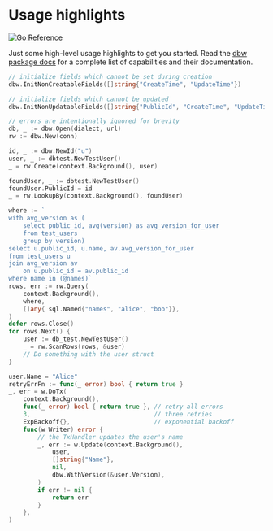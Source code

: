 # Usage highlights
[![Go
Reference](https://pkg.go.dev/badge/github.com/hashicorp/go-dbw.svg)](https://pkg.go.dev/github.com/hashicorp/go-dbw)

Just some high-level usage highlights to get you started. Read the [dbw package
docs](https://pkg.go.dev/github.com/hashicorp/go-dbw) for 
a complete list of capabilities and their documentation.

```go
// initialize fields which cannot be set during creation
dbw.InitNonCreatableFields([]string{"CreateTime", "UpdateTime"})

// initialize fields which cannot be updated
dbw.InitNonUpdatableFields([]string{"PublicId", "CreateTime", "UpdateTime"})

// errors are intentionally ignored for brevity 
db, _ := dbw.Open(dialect, url)    
rw := dbw.New(conn)

id, _ := dbw.NewId("u")
user, _ := dbtest.NewTestUser()
_ = rw.Create(context.Background(), user)

foundUser, _ := dbtest.NewTestUser()
foundUser.PublicId = id
_ = rw.LookupBy(context.Background(), foundUser)

where := `
with avg_version as (
    select public_id, avg(version) as avg_version_for_user
    from test_users
    group by version)
select u.public_id, u.name, av.avg_version_for_user 
from test_users u 
join avg_version av
    on u.public_id = av.public_id 
where name in (@names)`
rows, err := rw.Query(
    context.Background(), 
    where, 
    []any{ sql.Named{"names", "alice", "bob"}},
)
defer rows.Close()
for rows.Next() {
    user := db_test.NewTestUser()
    _ = rw.ScanRows(rows, &user)
    // Do something with the user struct
}

user.Name = "Alice"
retryErrFn := func(_ error) bool { return true }
_, err = w.DoTx(
    context.Background(),
    func(_ error) bool { return true }, // retry all errors
    3,                                  // three retries
    ExpBackoff{},                       // exponential backoff
    func(w Writer) error {
        // the TxHandler updates the user's name
        _, err := w.Update(context.Background(), 
            user, 
            []string{"Name"}, 
            nil,
            dbw.WithVersion(&user.Version),
        )
        if err != nil {
            return err
        }
    },
)
```
